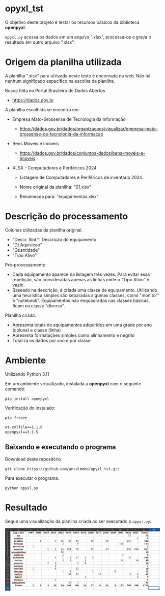 # opyxl_tst
O objetivo deste projeto é testar os recursos básicos da biblioteca **openpyxl**.

`opyxl.py` acessa os dados em um arquivo ".xlsx", processa-os e grava o resultado em outro arquivo ".xlsx".

# Origem da planilha utilizada

A planilha ".xlsx" para utilizada neste teste é enconrada na web. Não há nenhum significado específico na escolha da planilha.

Busca feita no Portal Brasileiro de Dados Abertos

- https://dados.gov.br

A planilha escolhida se encontra em:

- Empresa Mato-Grossense de Tecnologia da Informação

  - https://dados.gov.br/dados/organizacoes/visualizar/empresa-mato-grossense-de-tecnologia-da-informacao

- Bens Móveis e Imóveis

  - https://dados.gov.br/dados/conjuntos-dados/bens-moveis-e-imoveis

- XLSX - Computadores e Periféricos 2024

  - Listagem de Computadores e Periféricos de inventario 2024. 

  - Nome original da planilha: "01.xlsx"

  - Renomeada para: "equipamentos.xlsx"

# Descrição do processamento

Colunas utilizadas da planilha original:
- "Descr. Sint.": Descrição do equipamento
- "Dt.Aquisicao"
- "Quantidade"
- "Tipo Ativo"

Pré-processamento:
- Cada equipamento aparece na listagem três vezes. Para evitar essa repetição, são consideradas apenas as linhas onde o "Tipo Ativo" é vazio.
- Baseado na descrição, é criada uma classe de equipamento. Utilizando uma heurística simples são separadas algumas classes, como "monitor" e "notebook". Equipamentos não enquadrados nas classes básicas, ficam na classe "diverso".

Planilha criada:
- Apresenta totais de equipamentos adquiridos em uma grade por ano (coluna) e classe (linha)
- Apresenta formatações simples como alinhamento e negrito
- Totaliza os dados por ano e por classe

# Ambiente

Utilizando Python 3.11

Em um ambiente virtualizado, instalada a **openpyxl** com o seguinte comando:

`pip install openpyxl`

Verificação do instalado:

`pip freeze`

```
et-xmlfile==1.1.0
openpyxl==3.1.5
```

## Baixando e executando o programa

Download deste repositório

`git clone https://github.com/anselmobd/opyxl_tst.git`

Para executar o programa:

`python opyxl.py`

# Resultado

Segue uma visualização da planilha criada ao ser executado o `opyxl.py`:

![Planilha de análise](analise.png)
